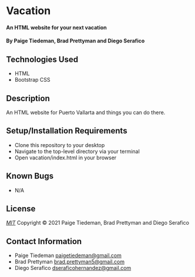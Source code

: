 # Vacation

#### An HTML website for your next vacation

#### By Paige Tiedeman, Brad Prettyman and Diego Serafico

## Technologies Used

* HTML
* Bootstrap CSS

## Description

An HTML website for Puerto Vallarta and things you can do there.

## Setup/Installation Requirements

* Clone this repository to your desktop
* Navigate to the top-level directory via your terminal
* Open vacation/index.html in your browser

## Known Bugs

* N/A

## License

_[MIT](https://opensource.org/licenses/MIT)_
Copyright © 2021 Paige Tiedeman, Brad Prettyman and Diego Serafico

## Contact Information

* Paige Tiedeman paigetiedeman@gmail.com 
* Brad Prettyman brad.prettyman5@gmail.com
* Diego Serafico dseraficohernandez@gmail.com 